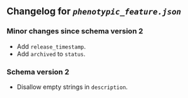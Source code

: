 ## Changelog for *`phenotypic_feature.json`*

### Minor changes since schema version 2

* Add `release_timestamp`.
* Add `archived` to `status`.

### Schema version 2

* Disallow empty strings in `description`.
